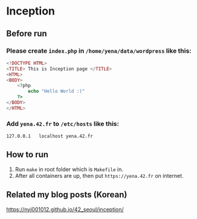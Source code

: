 # Inception
## Before run
### Please create `index.php` in `/home/yena/data/wordpress` like this:

```php
<!DOCTYPE HTML>
<TITLE> This is Inception page </TITLE>
<HTML>
<BODY>
	<?php
		echo "Hello World :)"
	?>
</BODY>
</HTML>
```

### Add `yena.42.fr` to `/etc/hosts` like this:
```
127.0.0.1	localhost yena.42.fr
```

## How to run
1. Run `make` in root folder which is `Makefile` in.
2. After all containers are up, then put `https://yena.42.fr` on internet.

## Related my blog posts (Korean)
<https://nyj001012.github.io/42_seoul/inception/>
